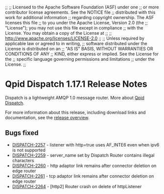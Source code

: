 ;;
;; Licensed to the Apache Software Foundation (ASF) under one
;; or more contributor license agreements.  See the NOTICE file
;; distributed with this work for additional information
;; regarding copyright ownership.  The ASF licenses this file
;; to you under the Apache License, Version 2.0 (the
;; "License"); you may not use this file except in compliance
;; with the License.  You may obtain a copy of the License at
;; 
;;   http://www.apache.org/licenses/LICENSE-2.0
;; 
;; Unless required by applicable law or agreed to in writing,
;; software distributed under the License is distributed on an
;; "AS IS" BASIS, WITHOUT WARRANTIES OR CONDITIONS OF ANY
;; KIND, either express or implied.  See the License for the
;; specific language governing permissions and limitations
;; under the License.
;;

# Qpid Dispatch 1.17.1 Release Notes

Dispatch is a lightweight AMQP 1.0 message router. More about
[Qpid
Dispatch]({{site_url}}/components/dispatch-router/index.html).

For more information about this release, including download links and
documentation, see the [release overview](index.html).


## Bugs fixed

 - [DISPATCH-2257](https://issues.apache.org/jira/browse/DISPATCH-2257) - listener with http=true uses AF_INTE6 even when ipv6 is not supported
 - [DISPATCH-2259](https://issues.apache.org/jira/browse/DISPATCH-2259) - server_name set by Dispatch Router contains illegal characters
 - [DISPATCH-2260](https://issues.apache.org/jira/browse/DISPATCH-2260) - http adaptor link remains after connector deletion on edge router
 - [DISPATCH-2261](https://issues.apache.org/jira/browse/DISPATCH-2261) - tcp adaptor link remains after connector deletion on edge router
 - [DISPATCH-2264](https://issues.apache.org/jira/browse/DISPATCH-2264) - [http2] Router crash on delete of httpListener